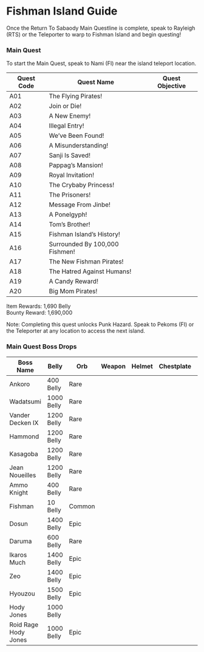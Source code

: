 # Fishman Island Guide

Once the Return To Sabaody Main Questline is complete, speak to Rayleigh (RTS) or the Teleporter to warp to Fishman Island and begin questing!

### Main Quest

To start the Main Quest, speak to Nami (FI) near the island teleport location.

| Quest Code| Quest Name                    | Quest Objective|
|-----------|-----------                    |-----------|
| A01       | The Flying Pirates!           ||
| A02       | Join or Die!                  ||
| A03       | A New Enemy!                  ||
| A04       | Illegal Entry!                ||
| A05       | We’ve Been Found!             ||
| A06       | A Misunderstanding!           ||
| A07       | Sanji Is Saved!               ||
| A08       | Pappag’s Mansion!             ||
| A09       | Royal Invitation!             ||
| A10       | The Crybaby Princess!         ||
| A11       | The Prisoners!                ||
| A12       | Message From Jinbe!           ||
| A13       | A Ponelgyph!                  ||
| A14       | Tom’s Brother!                ||
| A15       | Fishman Island’s History!     ||
| A16       | Surrounded By 100,000 Fishmen!||
| A17       | The New Fishman Pirates!      ||
| A18       | The Hatred Against Humans!    ||
| A19       | A Candy Reward!               ||
| A20       | Big Mom Pirates!              ||


Item Rewards: 1,690 Belly<br>
Bounty Reward: 1,690,000

Note: Completing this quest unlocks Punk Hazard. Speak to Pekoms (FI) or the Teleporter at any location to access the next island.

### Main Quest Boss Drops

| Boss Name            | Belly      | Orb    | Weapon               | Helmet    | Chestplate | Leggings  | Boots     | Other        |
|-----------           |----------- |--------|-----------           |-----------|----------- |-----------|-----------|-----------   |
| Ankoro               | 400 Belly  | Rare   |                      |           |            |           |           |              |
| Wadatsumi            | 1000 Belly | Rare   |                      |           |            |           |           |              |
| Vander Decken IX     | 1200 Belly | Rare   |                      |           |            |           |           |              |
| Hammond              | 1200 Belly | Rare   |                      |           |            |           |           |              |
| Kasagoba             | 1200 Belly | Rare   |                      |           |            |           |           |              |
| Jean Noueilles       | 1200 Belly | Rare   |                      |           |            |           |           |              |
| Ammo Knight          | 400 Belly  | Rare   |                      |           |            |           |           |              |
| Fishman              | 10 Belly   | Common |                      |           |            |           |           |              |
| Dosun                | 1400 Belly | Epic   |                      |           |            |           |           |              |
| Daruma               | 600 Belly  | Rare   |                      |           |            |           |           |              |
| Ikaros Much          | 1400 Belly | Epic   |                      |           |            |           |           |              |
| Zeo                  | 1400 Belly | Epic   |                      |           |            |           |           |              |
| Hyouzou              | 1500 Belly | Epic   |                      |           |            |           |           |              |
| Hody Jones           | 1000 Belly |        |                      |           |            |           |           |              |
| Roid Rage Hody Jones | 1000 Belly | Epic   |                      |           |            |           |           |              |